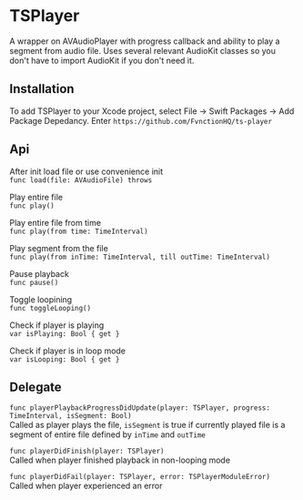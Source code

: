 # TSPlayer

A wrapper on AVAudioPlayer with progress callback and ability to play a segment from audio file. Uses several relevant AudioKit classes so you don't have to import AudioKit if you don't need it.

## Installation
To add TSPlayer to your Xcode project, select File -> Swift Packages -> Add Package Depedancy. Enter `https://github.com/FvnctionHQ/ts-player`


## Api

After init load file or use convenience init <br />
`func load(file: AVAudioFile) throws`

Play entire file  <br />
`func play()`

Play entire file from time <br />
`func play(from time: TimeInterval)`

Play segment from the file <br />
`func play(from inTime: TimeInterval, till outTime: TimeInterval)`

Pause playback <br />
`func pause()`

Toggle loopining <br />
`func toggleLooping()`

Check if player is playing <br />
`var isPlaying: Bool { get }`

Check if player is in loop mode <br />
`var isLooping: Bool { get }`

## Delegate


`func playerPlaybackProgressDidUpdate(player: TSPlayer, progress: TimeInterval, isSegment: Bool)` <br />
Called as player plays the file, `isSegment` is true if currently played file is a segment of entire file defined by `inTime` and `outTime` 

`func playerDidFinish(player: TSPlayer)`   <br />
Called when player finished playback in non-looping mode

`func playerDidFail(player: TSPlayer, error: TSPlayerModuleError)`  <br />
Called when player experienced an error

